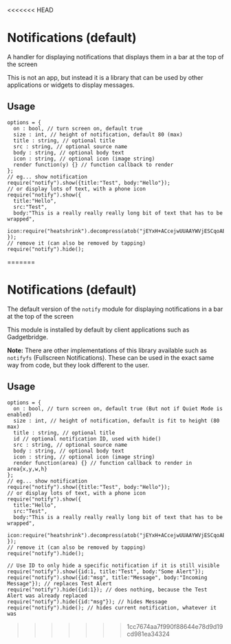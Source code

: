<<<<<<< HEAD
# Notifications (default)

A handler for displaying notifications that displays them in a bar at the top of the screen

This is not an app, but instead it is a library that can be used by
other applications or widgets to display messages.

## Usage

```JS
options = {
  on : bool, // turn screen on, default true
  size : int, // height of notification, default 80 (max)  
  title : string, // optional title
  src : string, // optional source name
  body : string, // optional body text
  icon : string, // optional icon (image string)
  render function(y) {} // function callback to render
};
// eg... show notification
require("notify").show({title:"Test", body:"Hello"});
// or display lots of text, with a phone icon
require("notify").show({
  title:"Hello",
  src:"Test",
  body:"This is a really really really long bit of text that has to be wrapped",
  icon:require("heatshrink").decompress(atob("jEYxH+ACcejwUUAAYWVjESCqoABCqoYNCpQXLCxgXJQowtTA4ZbSZiwW/C4gWWjAXVZwIuVWhxFIC6z6OLpIXSCywXYDAIWVAAYXTA=="))
});
// remove it (can also be removed by tapping)
require("notify").hide();
```
=======
# Notifications (default)

The default version of the `notify` module for displaying notifications in a bar at the top of the screen

This module is installed by default by client applications such as Gadgetbridge.

**Note:** There are other implementations of this library available such
as `notifyfs` (Fullscreen Notifications). These can be used in the exact
same way from code, but they look different to the user.

## Usage

```JS
options = {
  on : bool, // turn screen on, default true (But not if Quiet Mode is enabled)
  size : int, // height of notification, default is fit to height (80 max)  
  title : string, // optional title
  id // optional notification ID, used with hide()
  src : string, // optional source name
  body : string, // optional body text
  icon : string, // optional icon (image string)
  render function(area) {} // function callback to render in area{x,y,w,h}
};
// eg... show notification
require("notify").show({title:"Test", body:"Hello"});
// or display lots of text, with a phone icon
require("notify").show({
  title:"Hello",
  src:"Test",
  body:"This is a really really really long bit of text that has to be wrapped",
  icon:require("heatshrink").decompress(atob("jEYxH+ACcejwUUAAYWVjESCqoABCqoYNCpQXLCxgXJQowtTA4ZbSZiwW/C4gWWjAXVZwIuVWhxFIC6z6OLpIXSCywXYDAIWVAAYXTA=="))
});
// remove it (can also be removed by tapping)
require("notify").hide();

// Use ID to only hide a specific notification if it is still visible
require("notify").show({id:1, title:"Test", body:"Some Alert"});
require("notify").show({id:"msg", title:"Message", body:"Incoming Message"}); // replaces Test Alert
require("notify").hide({id:1}); // does nothing, because the Test Alert was already replaced
require("notify").hide({id:"msg"}); // hides Message
require("notify").hide(); // hides current notification, whatever it was
```
>>>>>>> 1cc7674aa7f990f88644e78d9d19cd981ea34324
